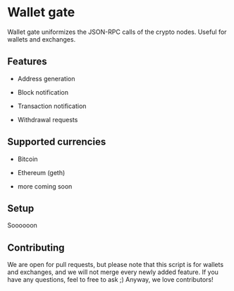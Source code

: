 # Wallet gate

Wallet gate uniformizes the JSON-RPC calls of the crypto nodes. Useful for wallets and exchanges.

## Features

- Address generation

- Block notification

- Transaction notification

- Withdrawal requests

## Supported currencies

- Bitcoin

- Ethereum (geth)

- more coming soon

## Setup

Soooooon

## Contributing

We are open for pull requests, but please note that this script is for wallets and exchanges, and we will not merge every newly added feature. If you have any questions, feel to free to ask ;)
Anyway, we love contributors!
